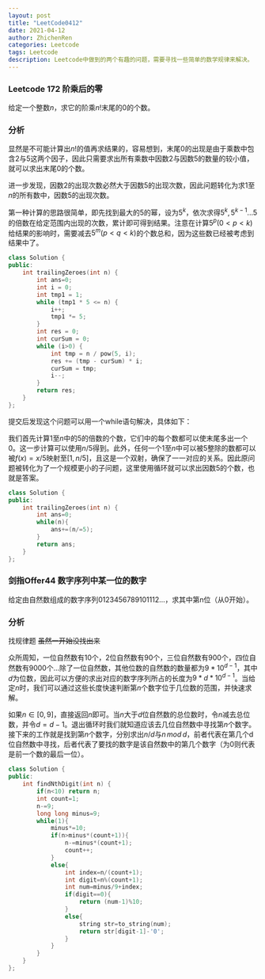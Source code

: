 ```yaml
---
layout: post
title: "LeetCode0412"
date: 2021-04-12
author: ZhichenRen
categories: Leetcode
tags: Leetcode
description: Leetcode中做到的两个有趣的问题，需要寻找一些简单的数学规律来解决。
---
```


### Leetcode 172 阶乘后的零
给定一个整数$n$，求它的阶乘$n!$末尾的0的个数。

### 分析
显然是不可能计算出$n!$的值再求结果的，容易想到，末尾0的出现是由于乘数中包含2与5这两个因子，因此只需要求出所有乘数中因数2与因数5的数量的较小值，就可以求出末尾0的个数。

进一步发现，因数2的出现次数必然大于因数5的出现次数，因此问题转化为求1至$n$的所有数中，因数5的出现次数。

第一种计算的思路很简单，即先找到最大的5的幂，设为$5^k$，依次求得$5^k,5^{k-1}...5$的倍数在给定范围内出现的次数，累计即可得到结果。注意在计算$5^p(0<p<k)$给结果的影响时，需要减去$5^m(p<q<k)$的个数总和，因为这些数已经被考虑到结果中了。

```c++
class Solution {
public:
    int trailingZeroes(int n) {
        int ans=0;
        int i = 0;
        int tmp1 = 1;
        while (tmp1 * 5 <= n) {
            i++;
            tmp1 *= 5;
        }
        int res = 0;
        int curSum = 0;
        while (i>0) {
            int tmp = n / pow(5, i);
            res += (tmp - curSum) * i;
            curSum = tmp;
            i--;
        }
        return res;
    }
};
```

提交后发现这个问题可以用一个while语句解决，具体如下：

我们首先计算1至$n$中的5的倍数的个数，它们中的每个数都可以使末尾多出一个0。这一步计算可以使用$n/5$得到。此外，任何一个1至$n$中可以被5整除的数都可以被$f(x)=x/5$映射至$[1,n/5]$，且这是一个双射，确保了一一对应的关系。因此原问题被转化为了一个规模更小的子问题，这里使用循环就可以求出因数5的个数，也就是答案。

```c++
class Solution {
public:
    int trailingZeroes(int n) {
        int ans=0;
        while(n){
            ans+=(n/=5);
        }
        return ans;
    }
};
```

### 剑指Offer44 数字序列中某一位的数字
给定由自然数组成的数字序列0123456789101112...，求其中第n位（从0开始）。

### 分析
找规律题 ~~虽然一开始没找出来~~

众所周知，一位自然数有10个，2位自然数有90个，三位自然数有900个，四位自然数有9000个...除了一位自然数，其他位数的自然数的数量都为$9*10^{d-1}$，其中$d$为位数，因此可以方便的求出对应的数字序列所占的长度为$9*d*10^{d-1}$。当给定$n$时，我们可以通过这些长度快速判断第$n$个数字位于几位数的范围，并快速求解。

如果$n\in[0,9]$，直接返回$n$即可。当$n$大于$d$位自然数的总位数时，令$n$减去总位数，并令$d=d-1$。退出循环时我们就知道应该去几位自然数中寻找第$n$个数字。接下来的工作就是找到第$n$个数字，分别求出$n/d$与$n\,mod\,d$，前者代表在第几个d位自然数中寻找，后者代表了要找的数字是该自然数中的第几个数字（为0则代表是前一个数的最后一位）。

```c++
class Solution {
public:
    int findNthDigit(int n) {
        if(n<10) return n;
        int count=1;
        n-=9;
        long long minus=9;
        while(1){
            minus*=10;
            if(n>minus*(count+1)){
                n-=minus*(count+1);
                count++;
            }
            else{
                int index=n/(count+1);
                int digit=n%(count+1);
                int num=minus/9+index;
                if(digit==0){
                    return (num-1)%10;
                }
                else{
                    string str=to_string(num);
                    return str[digit-1]-'0';
                }
            }
        }
    }
};
```

